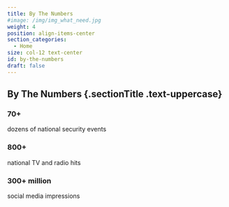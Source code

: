 ```yaml
---
title: By The Numbers
#image: /img/img_what_need.jpg
weight: 4
position: align-items-center
section_categories:
  - Home
size: col-12 text-center
id: by-the-numbers
draft: false
---
```

## By The Numbers {.sectionTitle .text-uppercase}

<div class="row">
  <div class="col-12 col-md-4 mb-4">
    <div class="card h-100 text-center">
      <div class="card-body">
        <h3 class="card-title">70+</h3>
        <p class="card-text">dozens of national security events</p>
      </div>
    </div>
  </div>
  <div class="col-12 col-md-4 mb-4">
    <div class="card h-100 text-center">
      <div class="card-body">
        <h3 class="card-title">800+</h3>
        <p class="card-text">national TV and radio hits</p>
      </div>
    </div>
  </div>
  <div class="col-12 col-md-4 mb-4">
    <div class="card h-100 text-center">
      <div class="card-body">
        <h3 class="card-title">300+ million</h3>
        <p class="card-text">social media impressions</p>
      </div>
    </div>
  </div>
</div>
